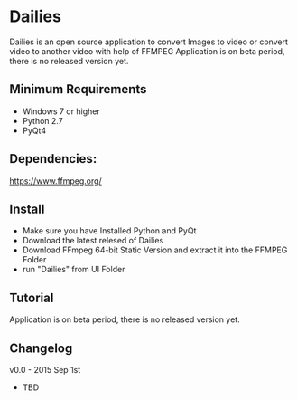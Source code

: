 # Dailies
Dailies is an open source application to convert Images to video or convert video to another video with help of FFMPEG
Application is on beta period, there is no released version yet.

## Minimum Requirements
- Windows 7 or higher
- Python 2.7
- PyQt4

## Dependencies:
https://www.ffmpeg.org/

## Install 
- Make sure you have Installed Python and PyQt
- Download the latest relesed of Dailies
- Download FFmpeg 64-bit Static Version and extract it into the FFMPEG Folder
- run "Dailies" from UI Folder

## Tutorial
Application is on beta period, there is no released version yet.

## Changelog
v0.0 - 2015 Sep 1st
 - TBD
